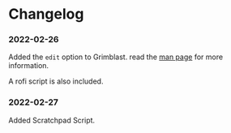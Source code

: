 # Changelog

### 2022-02-26
Added the `edit` option to Grimblast. read the [man page](grimblast/grimblast.1.scd) for more information.

A rofi script is also included.

### 2022-02-27
Added Scratchpad Script.
